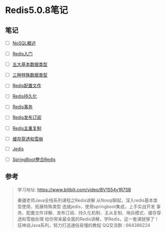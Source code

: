 # Redis5.0.8笔记

## 笔记

- [ ] [NoSQL概述](学相伴学习笔记/学相伴-秦疆-Redis最新超详细版教程通俗易懂/01-NoSQL概述.md)  
- [ ] [Redis入门](学相伴学习笔记/学相伴-秦疆-Redis最新超详细版教程通俗易懂/02-Redis入门.md)  
- [ ] [五大基本数据类型](学相伴学习笔记/学相伴-秦疆-Redis最新超详细版教程通俗易懂/03-五大基本数据类型.md)  
- [ ] [三种特殊数据类型](学相伴学习笔记/学相伴-秦疆-Redis最新超详细版教程通俗易懂/04-三种特殊数据类型.md)  
- [ ] [Redis配置文件](学相伴学习笔记/学相伴-秦疆-Redis最新超详细版教程通俗易懂/05-Redis.conf配置文件.md)  
- [ ] [Redis持久化](学相伴学习笔记/学相伴-秦疆-Redis最新超详细版教程通俗易懂/06-Redis持久化.md)  
- [ ] [Redis事务](学相伴学习笔记/学相伴-秦疆-Redis最新超详细版教程通俗易懂/07-Redis事务.md)  
- [ ] [Redis发布订阅](学相伴学习笔记/学相伴-秦疆-Redis最新超详细版教程通俗易懂/08-Redis发布订阅.md)  
- [ ] [Redis主重复制](学相伴学习笔记/学相伴-秦疆-Redis最新超详细版教程通俗易懂/09-Redis主重复制.md)  
- [ ] [缓存穿透和雪崩](学相伴学习笔记/学相伴-秦疆-Redis最新超详细版教程通俗易懂/10-缓存穿透和雪崩.md)  
- [ ] [Jedis](学相伴学习笔记/学相伴-秦疆-Redis最新超详细版教程通俗易懂/10-Jedis.md)  
- [ ] [SpringBoot整合Redis](学相伴学习笔记/学相伴-秦疆-Redis最新超详细版教程通俗易懂/11-SpringBoot整合.md)





## 参考

> 学习地址: https://www.bilibili.com/video/BV1S54y1R7SB
>
> 秦疆老师Java全栈系列课程之Redis讲解 从Nosql聊起，深入redis基本类型使用，拓展特殊类型 连接jedis，使用springboot集成，上手实战开发 事务、配置文件详解、发布订阅、持久化机制、主从复制、哨兵模式、缓存穿透和雪崩处理 给你带来最全面的Redis讲解，学Redis，这一套课就够了！ 狂神说Java系列，努力打造通俗易懂的教程 QQ交流群 : 664386224



























